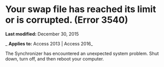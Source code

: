 
# Your swap file has reached its limit or is corrupted. (Error 3540)

 **Last modified:** December 30, 2015

 _ **Applies to:** Access 2013 | Access 2016_

The Synchronizer has encountered an unexpected system problem. Shut down, turn off, and then reboot your computer.

